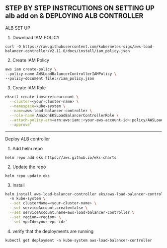 STEP BY STEP INSTRCUTIONS ON SETTING UP alb add on & DEPLOYING ALB CONTROLLER
-------------------------------------------------------------------------------------------------------------------------------------------------------------------

ALB SET UP 

1. Download IAM POLICY 

`curl -O https://raw.githubusercontent.com/kubernetes-sigs/aws-load-balancer-controller/v2.11.0/docs/install/iam_policy.json`

2. Create IAM Policy

```bash
aws iam create-policy \
--policy-name AWSLoadBalancerControllerIAMPolicy \
--policy-document file://iam_policy.json
```


3. Create IAM Role    

```bash
eksctl create iamserviceaccount \
  --cluster=<your-cluster-name> \
  --namespace=kube-system \
  --name=aws-load-balancer-controller \
  --role-name AmazonEKSLoadBalancerControllerRole \
  --attach-policy-arn=arn:aws:iam::<your-aws-account-id>:policy/AWSLoadBalancerControllerIAMPolicy \
  --approve`
```
  -----------------------------------------------------------------------------------------------------------------------------------------------------------------

Deploy ALB controller

1. Add helm repo 

`helm repo add eks https://aws.github.io/eks-charts`

2. Update the repo 

`helm repo update eks`

3. Install 

```bash
helm install aws-load-balancer-controller eks/aws-load-balancer-controller \            
  -n kube-system \
  --set clusterName=<your-cluster-name> \
  --set serviceAccount.create=false \
  --set serviceAccount.name=aws-load-balancer-controller \
  --set region=<region> \
  --set vpcId=<your-vpc-id>`
```

4. verify that the deployments are running 

`kubectl get deployment -n kube-system aws-load-balancer-controller`





